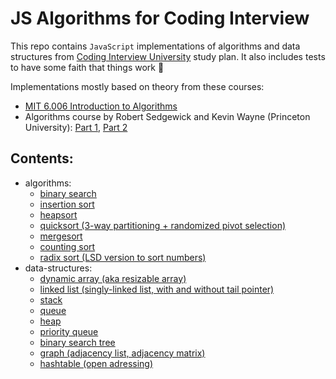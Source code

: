 # JS Algorithms for Coding Interview

This repo contains `JavaScript` implementations of algorithms and data structures from [Coding&nbsp;Interview&nbsp;University](https://github.com/jwasham/coding-interview-university) study plan. It also includes tests to have some faith that things work 🤞

Implementations mostly based on theory from these courses:
- [MIT 6.006 Introduction to Algorithms](https://ocw.mit.edu/courses/electrical-engineering-and-computer-science/6-006-introduction-to-algorithms-fall-2011/)
- Algorithms course by Robert Sedgewick and Kevin Wayne (Princeton University): [Part 1](https://www.coursera.org/learn/algorithms-part1), [Part 2](https://www.coursera.org/learn/algorithms-part2)

## Contents:
- algorithms:
  - [binary search](https://github.com/Gizzz/js-algo-interview/tree/master/src/algorithms/binary-search)
  - [insertion sort](https://github.com/Gizzz/js-algo-interview/tree/master/src/algorithms/sorting/insertion-sort)
  - [heapsort](https://github.com/Gizzz/js-algo-interview/tree/master/src/algorithms/sorting/heap-sort)
  - [quicksort (3-way partitioning + randomized pivot selection)](https://github.com/Gizzz/js-algo-interview/tree/master/src/algorithms/sorting/quick-sort)
  - [mergesort](https://github.com/Gizzz/js-algo-interview/tree/master/src/algorithms/sorting/merge-sort)
  - [counting sort](https://github.com/Gizzz/js-algo-interview/tree/master/src/algorithms/sorting/counting-sort)
  - [radix sort (LSD version to sort numbers)](https://github.com/Gizzz/js-algo-interview/tree/master/src/algorithms/sorting/radix-sort)
- data-structures:
  - [dynamic array (aka resizable array)](https://github.com/Gizzz/js-algo-interview/tree/master/src/data-structures/dynamic-array)
  - [linked list (singly-linked list, with and without tail pointer)](https://github.com/Gizzz/js-algo-interview/tree/master/src/data-structures/linked-list)
  - [stack](https://github.com/Gizzz/js-algo-interview/tree/master/src/data-structures/stack)
  - [queue](https://github.com/Gizzz/js-algo-interview/tree/master/src/data-structures/queue)
  - [heap](https://github.com/Gizzz/js-algo-interview/tree/master/src/data-structures/heap)
  - [priority queue](https://github.com/Gizzz/js-algo-interview/tree/master/src/data-structures/priority-queue)
  - [binary search tree](https://github.com/Gizzz/js-algo-interview/tree/master/src/data-structures/binary-search-tree)
  - [graph (adjacency list, adjacency matrix)](https://github.com/Gizzz/js-algo-interview/tree/master/src/data-structures/graph)
  - [hashtable (open adressing)](https://github.com/Gizzz/js-algo-interview/tree/master/src/data-structures/hash-table)
